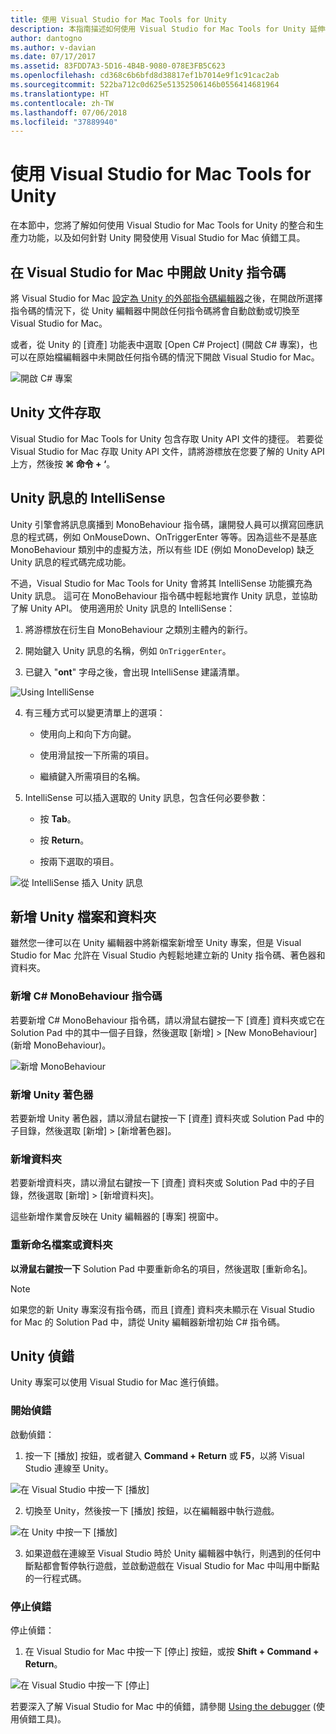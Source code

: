 ```yaml
---
title: 使用 Visual Studio for Mac Tools for Unity
description: 本指南描述如何使用 Visual Studio for Mac Tools for Unity 延伸模組
author: dantogno
ms.author: v-davian
ms.date: 07/17/2017
ms.assetid: 83FDD7A3-5D16-4B4B-9080-078E3FB5C623
ms.openlocfilehash: cd368c6b6bfd8d38817ef1b7014e9f1c91cac2ab
ms.sourcegitcommit: 522ba712c0d625e51352506146b0556414681964
ms.translationtype: HT
ms.contentlocale: zh-TW
ms.lasthandoff: 07/06/2018
ms.locfileid: "37889940"
---
```

# <a name="using-visual-studio-for-mac-tools-for-unity"></a>使用 Visual Studio for Mac Tools for Unity

在本節中，您將了解如何使用 Visual Studio for Mac Tools for Unity 的整合和生產力功能，以及如何針對 Unity 開發使用 Visual Studio for Mac 偵錯工具。

## <a name="opening-unity-scripts-in-visual-studio-for-mac"></a>在 Visual Studio for Mac 中開啟 Unity 指令碼

將 Visual Studio for Mac [設定為 Unity 的外部指令碼編輯器](setup-vsmac-tools-unity.md#configure-unity-for-use-with-visual-studio-for-mac)之後，在開啟所選擇指令碼的情況下，從 Unity 編輯器中開啟任何指令碼將會自動啟動或切換至 Visual Studio for Mac。

或者，從 Unity 的 [資產] 功能表中選取 [Open C# Project] (開啟 C# 專案)，也可以在原始檔編輯器中未開啟任何指令碼的情況下開啟 Visual Studio for Mac。

![開啟 C# 專案](media/using-vsmac-tools-unity-image1.png)

## <a name="unity-documentation-access"></a>Unity 文件存取

Visual Studio for Mac Tools for Unity 包含存取 Unity API 文件的捷徑。 若要從 Visual Studio for Mac 存取 Unity API 文件，請將游標放在您要了解的 Unity API 上方，然後按 **⌘ 命令 + ‘**。

## <a name="intellisense-for-unity-messages"></a>Unity 訊息的 IntelliSense
Unity 引擎會將訊息廣播到 MonoBehaviour 指令碼，讓開發人員可以撰寫回應訊息的程式碼，例如 OnMouseDown、OnTriggerEnter 等等。因為這些不是基底 MonoBehaviour 類別中的虛擬方法，所以有些 IDE (例如 MonoDevelop) 缺乏 Unity 訊息的程式碼完成功能。

不過，Visual Studio for Mac Tools for Unity 會將其 IntelliSense 功能擴充為 Unity 訊息。 這可在 MonoBehaviour 指令碼中輕鬆地實作 Unity 訊息，並協助了解 Unity API。 使用適用於 Unity 訊息的 IntelliSense：

1.  將游標放在衍生自 MonoBehaviour 之類別主體內的新行。

2.  開始鍵入 Unity 訊息的名稱，例如 `OnTriggerEnter`。

3.  已鍵入 "**ont**" 字母之後，會出現 IntelliSense 建議清單。

  ![Using IntelliSense](media/using-vsmac-tools-unity-image2.png)

4.  有三種方式可以變更清單上的選項：

    * 使用向上和向下方向鍵。

    * 使用滑鼠按一下所需的項目。

    * 繼續鍵入所需項目的名稱。

5.  IntelliSense 可以插入選取的 Unity 訊息，包含任何必要參數：

    * 按 **Tab**。

    * 按 **Return**。

    * 按兩下選取的項目。

  ![從 IntelliSense 插入 Unity 訊息](media/using-vsmac-tools-unity-image3.png)

## <a name="adding-new-unity-files-and-folders"></a>新增 Unity 檔案和資料夾

雖然您一律可以在 Unity 編輯器中將新檔案新增至 Unity 專案，但是 Visual Studio for Mac 允許在 Visual Studio 內輕鬆地建立新的 Unity 指令碼、著色器和資料夾。

### <a name="add-a-new-c-monobehaviour-script"></a>新增 C# MonoBehaviour 指令碼

若要新增 C# MonoBehaviour 指令碼，請以滑鼠右鍵按一下 [資產] 資料夾或它在 Solution Pad 中的其中一個子目錄，然後選取 [新增] > [New MonoBehaviour] (新增 MonoBehaviour)。

![新增 MonoBehaviour](media/using-vsmac-tools-unity-image4.png)

### <a name="add-a-new-unity-shader"></a>新增 Unity 著色器

若要新增 Unity 著色器，請以滑鼠右鍵按一下 [資產] 資料夾或 Solution Pad 中的子目錄，然後選取 [新增] > [新增著色器]。

### <a name="add-a-new-folder"></a>新增資料夾

若要新增資料夾，請以滑鼠右鍵按一下 [資產] 資料夾或 Solution Pad 中的子目錄，然後選取 [新增] > [新增資料夾]。

這些新增作業會反映在 Unity 編輯器的 [專案] 視窗中。

### <a name="to-rename-a-file-or-folder"></a>重新命名檔案或資料夾
**以滑鼠右鍵按一下** Solution Pad 中要重新命名的項目，然後選取 [重新命名]。

> [!NOTE]
> 如果您的新 Unity 專案沒有指令碼，而且 [資產] 資料夾未顯示在 Visual Studio for Mac 的 Solution Pad 中，請從 Unity 編輯器新增初始 C# 指令碼。

## <a name="unity-debugging"></a>Unity 偵錯

Unity 專案可以使用 Visual Studio for Mac 進行偵錯。

### <a name="start-debugging"></a>開始偵錯

啟動偵錯：

1.  按一下 [播放] 按鈕，或者鍵入 **Command + Return** 或 **F5**，以將 Visual Studio 連線至 Unity。

  ![在 Visual Studio 中按一下 [播放]](media/using-vsmac-tools-unity-image5.png)

2.  切換至 Unity，然後按一下 [播放] 按鈕，以在編輯器中執行遊戲。

  ![在 Unity 中按一下 [播放]](media/using-vsmac-tools-unity-image6.png)

3.  如果遊戲在連線至 Visual Studio 時於 Unity 編輯器中執行，則遇到的任何中斷點都會暫停執行遊戲，並啟動遊戲在 Visual Studio for Mac 中叫用中斷點的一行程式碼。

### <a name="stop-debugging"></a>停止偵錯

停止偵錯：

1.  在 Visual Studio for Mac 中按一下 [停止] 按鈕，或按 **Shift + Command + Return**。

  ![在 Visual Studio 中按一下 [停止]](media/using-vsmac-tools-unity-image7.png)

若要深入了解 Visual Studio for Mac 中的偵錯，請參閱 [Using the debugger](https://docs.microsoft.com/visualstudio/mac/debugging) (使用偵錯工具)。
